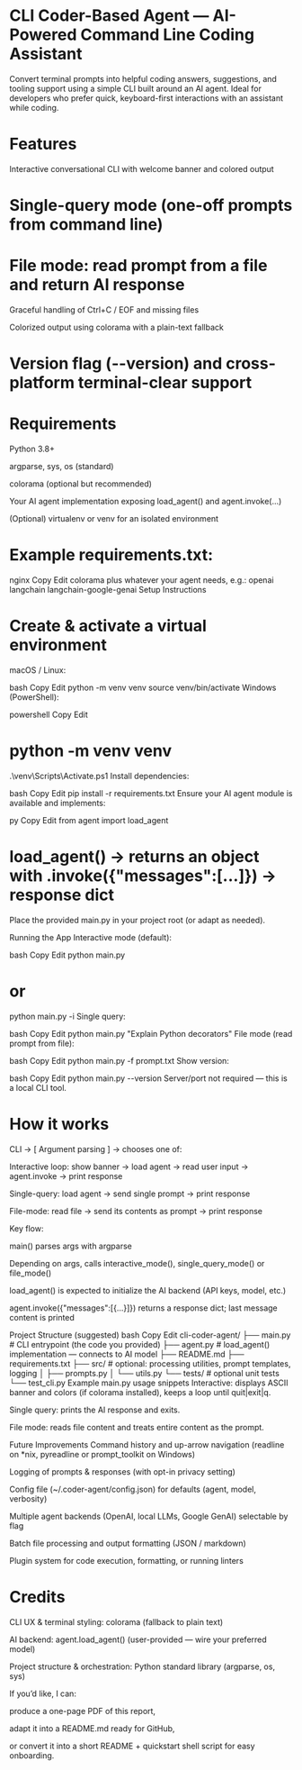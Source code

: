 # CLI Coder-Based Agent — AI-Powered Command Line Coding Assistant
Convert terminal prompts into helpful coding answers, suggestions, and tooling support using a simple CLI built around an AI agent. Ideal for developers who prefer quick, keyboard-first interactions with an assistant while coding.

# Features
Interactive conversational CLI with welcome banner and colored output

# Single-query mode (one-off prompts from command line)

# File mode: read prompt from a file and return AI response

Graceful handling of Ctrl+C / EOF and missing files

Colorized output using colorama with a plain-text fallback

# Version flag (--version) and cross-platform terminal-clear support

# Requirements
Python 3.8+

argparse, sys, os (standard)

colorama (optional but recommended)

Your AI agent implementation exposing load_agent() and agent.invoke(...)

(Optional) virtualenv or venv for an isolated environment

# Example requirements.txt:

nginx
Copy
Edit
colorama
plus whatever your agent needs, e.g.:
openai
langchain
 langchain-google-genai
Setup Instructions
# Create & activate a virtual environment
macOS / Linux:

bash
Copy
Edit
python -m venv venv
source venv/bin/activate
Windows (PowerShell):

powershell
Copy
Edit
# python -m venv venv
.\venv\Scripts\Activate.ps1
Install dependencies:

bash
Copy
Edit
pip install -r requirements.txt
Ensure your AI agent module is available and implements:

py
Copy
Edit
from agent import load_agent
# load_agent() -> returns an object with .invoke({"messages":[...]}) -> response dict
Place the provided main.py in your project root (or adapt as needed).

Running the App
Interactive mode (default):

bash
Copy
Edit
python main.py
# or
python main.py -i
Single query:

bash
Copy
Edit
python main.py "Explain Python decorators"
File mode (read prompt from file):

bash
Copy
Edit
python main.py -f prompt.txt
Show version:

bash
Copy
Edit
python main.py --version
Server/port not required — this is a local CLI tool.

# How it works
CLI → [ Argument parsing ] → chooses one of:

Interactive loop: show banner → load agent → read user input → agent.invoke → print response

Single-query: load agent → send single prompt → print response

File-mode: read file → send its contents as prompt → print response

Key flow:

main() parses args with argparse

Depending on args, calls interactive_mode(), single_query_mode() or file_mode()

load_agent() is expected to initialize the AI backend (API keys, model, etc.)

agent.invoke({"messages":[{...}]}) returns a response dict; last message content is printed

Project Structure (suggested)
bash
Copy
Edit
cli-coder-agent/
├── main.py                # CLI entrypoint (the code you provided)
├── agent.py               # load_agent() implementation — connects to AI model
├── README.md
├── requirements.txt
├── src/                   # optional: processing utilities, prompt templates, logging
│   ├── prompts.py
│   └── utils.py
└── tests/                 # optional unit tests
    └── test_cli.py
Example main.py usage snippets
Interactive: displays ASCII banner and colors (if colorama installed), keeps a loop until quit|exit|q.

Single query: prints the AI response and exits.

File mode: reads file content and treats entire content as the prompt.

Future Improvements
Command history and up-arrow navigation (readline on *nix, pyreadline or prompt_toolkit on Windows)

Logging of prompts & responses (with opt-in privacy setting)

Config file (~/.coder-agent/config.json) for defaults (agent, model, verbosity)

Multiple agent backends (OpenAI, local LLMs, Google GenAI) selectable by flag

Batch file processing and output formatting (JSON / markdown)

Plugin system for code execution, formatting, or running linters

# Credits
CLI UX & terminal styling: colorama (fallback to plain text)

AI backend: agent.load_agent() (user-provided — wire your preferred model)

Project structure & orchestration: Python standard library (argparse, os, sys)

If you’d like, I can:

produce a one-page PDF of this report,

adapt it into a README.md ready for GitHub,

or convert it into a short README + quickstart shell script for easy onboarding.

